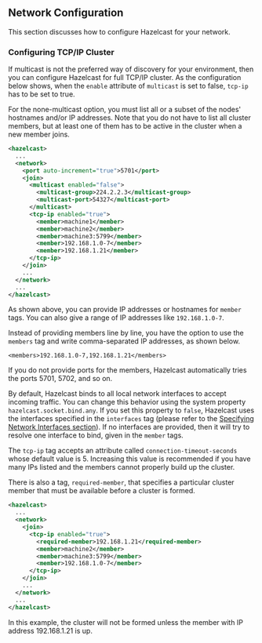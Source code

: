 

## Network Configuration

This section discusses how to configure Hazelcast for your network.

### Configuring TCP/IP Cluster

If multicast is not the preferred way of discovery for your environment, then you can configure Hazelcast for full TCP/IP cluster. As the configuration below shows, when the `enable` attribute of `multicast` is set to false, `tcp-ip` has to be set to true. 

For the none-multicast option, you must list all or a subset of the nodes' hostnames and/or IP addresses. Note that you do not have to list all  cluster members, but at least one of them has to be active in the cluster when a new member joins. 


```xml
<hazelcast>
  ...
  <network>
    <port auto-increment="true">5701</port>
    <join>
      <multicast enabled="false">
        <multicast-group>224.2.2.3</multicast-group>
        <multicast-port>54327</multicast-port>
      </multicast>
      <tcp-ip enabled="true">
        <member>machine1</member>
        <member>machine2</member>
        <member>machine3:5799</member>
        <member>192.168.1.0-7</member>
        <member>192.168.1.21</member>
      </tcp-ip>
    </join>
    ...
  </network>
  ...
</hazelcast>
```

As shown above, you can provide IP addresses or hostnames for `member` tags. You can also give a range of IP addresses like `192.168.1.0-7`.

Instead of providing members line by line, you have the option to use the `members` tag and write comma-separated IP addresses, as shown below.

`<members>192.168.1.0-7,192.168.1.21</members>`

If you do not provide ports for the members, Hazelcast automatically tries the ports 5701, 5702, and so on.

By default, Hazelcast binds to all local network interfaces to accept incoming traffic. You can change this behavior using the system property `hazelcast.socket.bind.any`. If you set this property to `false`, Hazelcast uses the interfaces specified in the `interfaces` tag (please refer to the [Specifying Network Interfaces section](#specifying-network-interfaces)). If no interfaces are provided, then it will try to resolve one interface to bind, given in the `member` tags.

The `tcp-ip` tag accepts an attribute called `connection-timeout-seconds` whose default value is 5. Increasing this value is recommended if you have many IPs listed and the members cannot properly build up the cluster.

There is also a tag, `required-member`, that specifies a particular cluster member that must be available before a cluster is formed. 

```xml
<hazelcast>
  ...
  <network>
    <join>
      <tcp-ip enabled="true">
        <required-member>192.168.1.21</required-member>
        <member>machine2</member>
        <member>machine3:5799</member>
        <member>192.168.1.0-7</member>
      </tcp-ip>
    </join>
    ...
  </network>
  ...
</hazelcast>
```

In this example, the cluster will not be formed unless the member with IP address 192.168.1.21 is up.
<br></br>